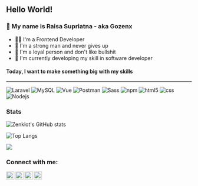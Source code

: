 ## Hello World!

### :wave: My name is Raisa Supriatna - aka Gozenx
- :man_student: I'm a Frontend Developer
- :muscle: I'm a strong man and never gives up
- :handshake: I'm a loyal person and don't like bullshit
- :seedling: I'm currently developing my skill in software developer

#### Today, I want to make something big with my skills

---
<p>
  <img alt="Laravel" src="https://img.shields.io/badge/-Laravel-FF2D20?style=flat-square&logo=laravel&logoColor=white" />
  <img alt="MySQL" src="https://img.shields.io/badge/-MySQL-4479A1?style=flat-square&logo=mysql&logoColor=white" />
  <img alt="Vue" src="https://img.shields.io/badge/-Vue-43853d?style=flat-square&logo=vue.js&logoColor=white" />
  <img alt="Postman" src="https://img.shields.io/badge/-Postman-FF6C37?style=flat-square&logo=postman&logoColor=white" />
  <img alt="Sass" src="https://img.shields.io/badge/-Sass-CC6699?style=flat-square&logo=sass&logoColor=white" />
  <img alt="npm" src="https://img.shields.io/badge/-NPM-CB3837?style=flat-square&logo=npm&logoColor=white" />
  <img alt="html5" src="https://img.shields.io/badge/-HTML5-E34F26?style=flat-square&logo=html5&logoColor=white" />
  <img alt="css" src="https://img.shields.io/badge/-CSS-E34F26?style=flat-square&logo=css3&logoColor=white" />
  <img alt="Nodejs" src="https://img.shields.io/badge/-Nodejs-43853d?style=flat-square&logo=Node.js&logoColor=white" />
</p>

### Stats
![Zenklot's GitHub stats](https://github-readme-stats.vercel.app/api?username=zenklot&show_icons=true&theme=radical&count_private=true)

![Top Langs](https://github-readme-stats.vercel.app/api/top-langs/?username=zenklot)

![](https://komarev.com/ghpvc/?username=zenklot&label=VISITOR)

### Connect with me:

[<img align="left" alt="codeSTACKr | YouTube" width="22px" src="https://cdn.jsdelivr.net/npm/simple-icons@v3/icons/youtube.svg" />][youtube]
[<img align="left" alt="codeSTACKr | Twitter" width="22px" src="https://cdn.jsdelivr.net/npm/simple-icons@v3/icons/twitter.svg" />][twitter]
[<img align="left" alt="codeSTACKr | LinkedIn" width="22px" src="https://cdn.jsdelivr.net/npm/simple-icons@v3/icons/linkedin.svg" />][linkedin]
[<img align="left" alt="codeSTACKr | Instagram" width="22px" src="https://cdn.jsdelivr.net/npm/simple-icons@v3/icons/instagram.svg" />][instagram]


[twitter]: https://twitter.com/zenklot12
[youtube]: https://www.youtube.com/channel/UCiDXSqL_Rjv8wWKcx6suUzQ
[instagram]: https://instagram.com/zenklot
[linkedin]: https://linkedin.com/in/gozenx

